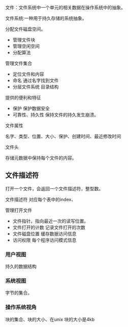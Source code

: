 文件：文件系统中一个单元的相关数据在操作系统中的抽象。

文件系统:一种用于持久存储的系统抽象。

分配文件磁盘空间。

- 管理文件块
- 管理空闲空间
- 分配算法

管理文件集合

- 定位文件和内容
- 命名 通过名字找到文件
- 分层文件系统 目录结构

提供的便利和特征

- 保护 保护数据安全
- 可靠性、持久性 保持文件的持久发生崩溃。

文件属性

 名字、类型、位置、大小、保护、创建时间、最近修改时间

文件头

存储元数据中保持每个文件的内容。



## 文件描述符

打开一个文件，会返回一个文件描述符，整型数。

文件描述符 对应每个表中的index、

管理打开文件

- 文件指针。指向最近一次的读写位置。
- 文件打开的计数 记录文件打开的次数
- 文件磁盘位置 缓存数据访问信息
- 访问权限  每个程序访问模式信息



### 用户视图

  持久的数据结构

### 系统视图

   字节的集合。

### 操作系统视角

块的集合、块的大小、在unix 块的大小是4kb

